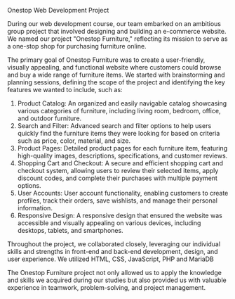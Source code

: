 Onestop Web Development Project

During our web development course, our team embarked on an ambitious group project that involved designing and building an e-commerce website. We named our project "Onestop Furniture," reflecting its mission to serve as a one-stop shop for purchasing furniture online.

The primary goal of Onestop Furniture was to create a user-friendly, visually appealing, and functional website where customers could browse and buy a wide range of furniture items. We started with brainstorming and planning sessions, defining the scope of the project and identifying the key features we wanted to include, such as:

1. Product Catalog: An organized and easily navigable catalog showcasing various categories of furniture, including living room, bedroom, office, and outdoor furniture.
2. Search and Filter: Advanced search and filter options to help users quickly find the furniture items they were looking for based on criteria such as price, color, material, and size.
3. Product Pages: Detailed product pages for each furniture item, featuring high-quality images, descriptions, specifications, and customer reviews.
4. Shopping Cart and Checkout: A secure and efficient shopping cart and checkout system, allowing users to review their selected items, apply discount codes, and complete their purchases with multiple payment options.
5. User Accounts: User account functionality, enabling customers to create profiles, track their orders, save wishlists, and manage their personal information.
6. Responsive Design: A responsive design that ensured the website was accessible and visually appealing on various devices, including desktops, tablets, and smartphones.

Throughout the project, we collaborated closely, leveraging our individual skills and strengths in front-end and back-end development, design, and user experience. We utilized HTML, CSS, JavaScript, PHP and MariaDB

The Onestop Furniture project not only allowed us to apply the knowledge and skills we acquired during our studies but also provided us with valuable experience in teamwork, problem-solving, and project management.



